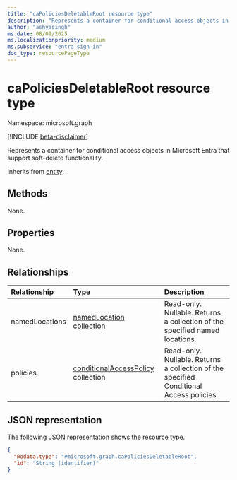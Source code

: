 ```yaml
---
title: "caPoliciesDeletableRoot resource type"
description: "Represents a container for conditional access objects in Microsoft Entra that support soft-delete functionality."
author: "ashyasingh"
ms.date: 08/09/2025
ms.localizationpriority: medium
ms.subservice: "entra-sign-in"
doc_type: resourcePageType
---
```


# caPoliciesDeletableRoot resource type

Namespace: microsoft.graph

[!INCLUDE [beta-disclaimer](../../includes/beta-disclaimer.md)]

Represents a container for conditional access objects in Microsoft Entra that support soft-delete functionality.

Inherits from [entity](../resources/entity.md).


## Methods
None.

## Properties
None.

## Relationships
|Relationship|Type|Description|
|:---|:---|:---|
|namedLocations|[namedLocation](namedlocation.md) collection| Read-only. Nullable. Returns a collection of the specified named locations.|
|policies|[conditionalAccessPolicy](conditionalaccesspolicy.md) collection| Read-only. Nullable. Returns a collection of the specified Conditional Access policies.|

## JSON representation
The following JSON representation shows the resource type.
<!-- {
  "blockType": "resource",
  "keyProperty": "id",
  "@odata.type": "microsoft.graph.caPoliciesDeletableRoot",
  "baseType": "microsoft.graph.entity",
  "openType": false
}
-->
``` json
{
  "@odata.type": "#microsoft.graph.caPoliciesDeletableRoot",
  "id": "String (identifier)"
}
```